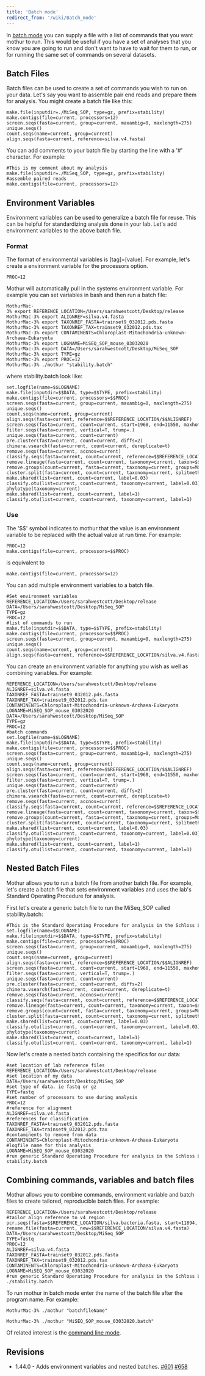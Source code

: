 ```yaml
---
title: 'Batch mode'
redirect_from: '/wiki/Batch_mode'
---
```

In [batch mode](batch_mode) you can supply a file with a list
of commands that you want mothur to run. This would be useful if you
have a set of analyses that you know you are going to run and don\'t
want to have to wait for them to run, or for running the same set of
commands on several datasets.

## Batch Files

Batch files can be used to create a set of commands you wish to run on
your data. Let\'s say you want to assemble pair end reads and prepare
them for analysis. You might create a batch file like this:

    make.file(inputdir=./MiSeq_SOP, type=gz, prefix=stability)
    make.contigs(file=current, processors=12)
    screen.seqs(fasta=current, group=current, maxambig=0, maxlength=275)
    unique.seqs()
    count.seqs(name=current, group=current)
    align.seqs(fasta=current, reference=silva.v4.fasta)

You can add comments to your batch file by starting the line with a
\'\#\' character. For example:

    #This is my comment about my analysis 
    make.file(inputdir=./MiSeq_SOP, type=gz, prefix=stability)
    #assemble paired reads
    make.contigs(file=current, processors=12)

## Environment Variables

Environment variables can be used to generalize a batch file for reuse.
This can be helpful for standardizing analysis done in your lab. Let\'s
add environment variables to the above batch file.

### Format

The format of environmental variables is \[tag\]=\[value\]. For example,
let\'s create a environment variable for the processors option.

    PROC=12

Mothur will automatically pull in the systems environment variable. For
example you can set variables in bash and then run a batch file:

    MothurMac-3% export REFERENCE_LOCATION=/Users/sarahwestcott/Desktop/release
    MothurMac-3% export ALIGNREF=silva.v4.fasta
    MothurMac-3% export TAXONREF_FASTA=trainset9_032012.pds.fasta
    MothurMac-3% export TAXONREF_TAX=trainset9_032012.pds.tax
    MothurMac-3% export CONTAMINENTS=Chloroplast-Mitochondria-unknown-Archaea-Eukaryota
    MothurMac-3% export LOGNAME=MiSEQ_SOP_mouse_03032020
    MothurMac-3% export DATA=/Users/sarahwestcott/Desktop/MiSeq_SOP
    MothurMac-3% export TYPE=gz
    MothurMac-3% export PROC=12
    MothurMac-3% ./mothur "stability.batch" 

where stability.batch look like:

    set.logfile(name=$$LOGNAME)
    make.file(inputdir=$$DATA, type=$$TYPE, prefix=stability)
    make.contigs(file=current, processors=$$PROC)
    screen.seqs(fasta=current, group=current, maxambig=0, maxlength=275)
    unique.seqs()
    count.seqs(name=current, group=current)
    align.seqs(fasta=current, reference=$$REFERENCE_LOCATION/$$ALIGNREF)
    screen.seqs(fasta=current, count=current, start=1968, end=11550, maxhomop=8)
    filter.seqs(fasta=current, vertical=T, trump=.)
    unique.seqs(fasta=current, count=current)
    pre.cluster(fasta=current, count=current, diffs=2)
    chimera.vsearch(fasta=current, count=current, dereplicate=t)
    remove.seqs(fasta=current, accnos=current)
    classify.seqs(fasta=current, count=current, reference=$$REFERENCE_LOCATION/$$TAXONREF_FASTA, taxonomy=$$REFERENCE_LOCATION/$$TAXONREF_TAX, cutoff=80)
    remove.lineage(fasta=current, count=current, taxonomy=current, taxon=$$CONTAMINENTS)
    remove.groups(count=current, fasta=current, taxonomy=current, groups=Mock)
    cluster.split(fasta=current, count=current, taxonomy=current, splitmethod=classify, taxlevel=4, cutoff=0.15)
    make.shared(list=current, count=current, label=0.03)
    classify.otu(list=current, count=current, taxonomy=current, label=0.03)
    phylotype(taxonomy=current)
    make.shared(list=current, count=current, label=1)
    classify.otu(list=current, count=current, taxonomy=current, label=1)

### Use

The \'\$$\' symbol indicates to mothur that the value is an environment
variable to be replaced with the actual value at run time. For example:

    PROC=12
    make.contigs(file=current, processors=$$PROC)

is equivalent to

    make.contigs(file=current, processors=12)

You can add multiple environment variables to a batch file.

    #Set environment variables
    REFERENCE_LOCATION=/Users/sarahwestcott/Desktop/release
    DATA=/Users/sarahwestcott/Desktop/MiSeq_SOP
    TYPE=gz
    PROC=12
    #list of commands to run
    make.file(inputdir=$$DATA, type=$$TYPE, prefix=stability)
    make.contigs(file=current, processors=$$PROC)
    screen.seqs(fasta=current, group=current, maxambig=0, maxlength=275)
    unique.seqs()
    count.seqs(name=current, group=current)
    align.seqs(fasta=current, reference=$$REFERENCE_LOCATION/silva.v4.fasta)

You can create an environment variable for anything you wish as well as
combining variables. For example:

    REFERENCE_LOCATION=/Users/sarahwestcott/Desktop/release
    ALIGNREF=silva.v4.fasta
    TAXONREF_FASTA=trainset9_032012.pds.fasta
    TAXONREF_TAX=trainset9_032012.pds.tax
    CONTAMINENTS=Chloroplast-Mitochondria-unknown-Archaea-Eukaryota
    LOGNAME=MiSEQ_SOP_mouse_03032020
    DATA=/Users/sarahwestcott/Desktop/MiSeq_SOP
    TYPE=gz
    PROC=12
    #batch commands
    set.logfile(name=$$LOGNAME)
    make.file(inputdir=$$DATA, type=$$TYPE, prefix=stability)
    make.contigs(file=current, processors=$$PROC)
    screen.seqs(fasta=current, group=current, maxambig=0, maxlength=275)
    unique.seqs()
    count.seqs(name=current, group=current)
    align.seqs(fasta=current, reference=$$REFERENCE_LOCATION/$$ALIGNREF)
    screen.seqs(fasta=current, count=current, start=1968, end=11550, maxhomop=8)
    filter.seqs(fasta=current, vertical=T, trump=.)
    unique.seqs(fasta=current, count=current)
    pre.cluster(fasta=current, count=current, diffs=2)
    chimera.vsearch(fasta=current, count=current, dereplicate=t)
    remove.seqs(fasta=current, accnos=current)
    classify.seqs(fasta=current, count=current, reference=$$REFERENCE_LOCATION/$$TAXONREF_FASTA, taxonomy=$$REFERENCE_LOCATION/$$TAXONREF_TAX, cutoff=80)
    remove.lineage(fasta=current, count=current, taxonomy=current, taxon=$$CONTAMINENTS)
    remove.groups(count=current, fasta=current, taxonomy=current, groups=Mock)
    cluster.split(fasta=current, count=current, taxonomy=current, splitmethod=classify, taxlevel=4, cutoff=0.15)
    make.shared(list=current, count=current, label=0.03)
    classify.otu(list=current, count=current, taxonomy=current, label=0.03)
    phylotype(taxonomy=current)
    make.shared(list=current, count=current, label=1)
    classify.otu(list=current, count=current, taxonomy=current, label=1)

## Nested Batch Files

Mothur allows you to run a batch file from another batch file. For
example, let\'s create a batch file that sets environment variables and
uses the lab\'s Standard Operating Procedure for analysis.

First let\'s create a generic batch file to run the MiSeq\_SOP called
stability.batch:

    #This is the Standard Operating Procedure for analysis in the Schloss Lab
    set.logfile(name=$$LOGNAME)
    make.file(inputdir=$$DATA, type=$$TYPE, prefix=stability)
    make.contigs(file=current, processors=$$PROC)
    screen.seqs(fasta=current, group=current, maxambig=0, maxlength=275)
    unique.seqs()
    count.seqs(name=current, group=current)
    align.seqs(fasta=current, reference=$$REFERENCE_LOCATION/$$ALIGNREF)
    screen.seqs(fasta=current, count=current, start=1968, end=11550, maxhomop=8)
    filter.seqs(fasta=current, vertical=T, trump=.)
    unique.seqs(fasta=current, count=current)
    pre.cluster(fasta=current, count=current, diffs=2)
    chimera.vsearch(fasta=current, count=current, dereplicate=t)
    remove.seqs(fasta=current, accnos=current)
    classify.seqs(fasta=current, count=current, reference=$$REFERENCE_LOCATION/$$TAXONREF_FASTA, taxonomy=$$REFERENCE_LOCATION/$$TAXONREF_TAX, cutoff=80)
    remove.lineage(fasta=current, count=current, taxonomy=current, taxon=$$CONTAMINENTS)
    remove.groups(count=current, fasta=current, taxonomy=current, groups=Mock)
    cluster.split(fasta=current, count=current, taxonomy=current, splitmethod=classify, taxlevel=4, cutoff=0.15)
    make.shared(list=current, count=current, label=0.03)
    classify.otu(list=current, count=current, taxonomy=current, label=0.03)
    phylotype(taxonomy=current)
    make.shared(list=current, count=current, label=1)
    classify.otu(list=current, count=current, taxonomy=current, label=1)

Now let\'s create a nested batch containing the specifics for our data:

    #set location of lab reference files
    REFERENCE_LOCATION=/Users/sarahwestcott/Desktop/release
    #set location of my data 
    DATA=/Users/sarahwestcott/Desktop/MiSeq_SOP
    #set type of data. ie fastq or gz
    TYPE=fastq
    #set number of processors to use during analysis
    PROC=12
    #reference for alignment
    ALIGNREF=silva.v4.fasta
    #references for classification
    TAXONREF_FASTA=trainset9_032012.pds.fasta
    TAXONREF_TAX=trainset9_032012.pds.tax
    #contaminents to remove from data
    CONTAMINENTS=Chloroplast-Mitochondria-unknown-Archaea-Eukaryota
    #logfile name for this analysis
    LOGNAME=MiSEQ_SOP_mouse_03032020
    #run generic Standard Operating Procedure for analysis in the Schloss Lab
    stability.batch

## Combining commands, variables and batch files

Mothur allows you to combine commands, environment variable and batch
files to create tailored, reproducible batch files. For example:

    REFERENCE_LOCATION=/Users/sarahwestcott/Desktop/release
    #tailor align reference to v4 region
    pcr.seqs(fasta=$$REFERENCE_LOCATION/silva.bacteria.fasta, start=11894, end=25319, keepdots=F)
    rename.file(fasta=current, new=$$REFERENCE_LOCATION/silva.v4.fasta)
    DATA=/Users/sarahwestcott/Desktop/MiSeq_SOP
    TYPE=fastq
    PROC=12
    ALIGNREF=silva.v4.fasta
    TAXONREF_FASTA=trainset9_032012.pds.fasta
    TAXONREF_TAX=trainset9_032012.pds.tax
    CONTAMINENTS=Chloroplast-Mitochondria-unknown-Archaea-Eukaryota
    LOGNAME=MiSEQ_SOP_mouse_03032020
    #run generic Standard Operating Procedure for analysis in the Schloss Lab
    ./stability.batch

To run mothur in batch mode enter the name of the batch file after the
program name. For example:

    MothurMac-3% ./mothur "batchfileName" 

    MothurMac-3% ./mothur "MiSEQ_SOP_mouse_03032020.batch"

Of related interest is the [command line
mode](command_line_mode).

## Revisions

-   1.44.0 - Adds environment variables and nested batches.
    [\#601](https://github.com/mothur/mothur/issues/601)
    [\#658](https://github.com/mothur/mothur/issues/658)
